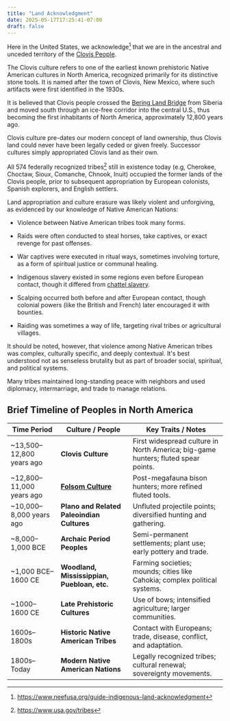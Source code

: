 ```yaml
---
title: "Land Acknowledgment"
date: 2025-05-17T17:25:41-07:00
draft: false
---
```



Here in the United States, we acknowledge[^neefusa] that we are in
the ancestral and unceded territory of the [Clovis
People](https://en.wikipedia.org/wiki/Clovis_culture).


The Clovis culture refers to one of the earliest known prehistoric
Native American cultures in North America, recognized primarily for
its distinctive stone tools. It is named after the town of Clovis,
New Mexico, where such artifacts were first identified in the 1930s.

It is believed that Clovis people crossed the [Bering Land
Bridge](https://en.wikipedia.org/wiki/Beringia) from Siberia and
moved south through an ice-free corridor into the central U.S., thus
becoming the first inhabitants of North America, approximately 12,800
years ago.

Clovis culture pre-dates our modern concept of land ownership, thus
Clovis land could never have been legally ceded or given freely.
Successor cultures simply appropriated Clovis land as their own.

All 574 federally recognized tribes[^recognized] still in existence today (e.g,
Cherokee, Choctaw, Sioux, Comanche, Chnook, Inuit) occupied the
former lands of the Clovis people, prior to subsequent appropriation
by European colonists, Spanish explorers, and English settlers.

Land appropriation and culture erasure was likely violent and
unforgiving, as evidenced by our knowledge of Native American
Nations:

 * Violence between Native American tribes took many forms.

 * Raids were often conducted to steal horses, take captives, or exact
revenge for past offenses.

* War captives were executed in ritual ways, sometimes involving
torture, as a form of spiritual justice or communal healing.

* Indigenous slavery existed in some regions even before European
contact, though it differed from [chattel
slavery](https://en.wikipedia.org/wiki/Slavery).

* Scalping occurred both before and after European contact, though
colonial powers (like the British and French) later encouraged it
with bounties.

* Raiding was sometimes a way of life, targeting rival tribes or
agricultural villages.

It should be noted, however, that violence among Native American
tribes was complex, culturally specific, and deeply contextual. It's
best understood not as senseless brutality but as part of broader
social, spiritual, and political systems.

Many tribes maintained long-standing peace
with neighbors and used diplomacy, intermarriage, and trade to manage
relations.


## Brief Timeline of Peoples in North America

| Time Period                    | Culture / People                             | Key Traits / Notes                                                                 |
|-------------------------------|-----------------------------------------------|------------------------------------------------------------------------------------|
| ~13,500–12,800 years ago      | **Clovis Culture**                            | First widespread culture in North America; big-game hunters; fluted spear points. |
| ~12,800–11,000 years ago      | **[Folsom Culture](https://en.wikipedia.org/wiki/Folsom_tradition)**                            | Post-megafauna bison hunters; more refined fluted tools.                          |
| ~10,000–8,000 years ago       | **Plano and Related Paleoindian Cultures**    | Unfluted projectile points; diversified hunting and gathering.                    |
| ~8,000–1,000 BCE              | **Archaic Period Peoples**                    | Semi-permanent settlements; plant use; early pottery and trade.                   |
| ~1,000 BCE–1600 CE            | **Woodland, Mississippian, Puebloan, etc.**   | Farming societies; mounds; cities like Cahokia; complex political systems.        |
| ~1000–1600 CE                 | **Late Prehistoric Cultures**                 | Use of bows; intensified agriculture; larger communities.                         |
| 1600s–1800s                   | **Historic Native American Tribes**           | Contact with Europeans; trade, disease, conflict, and adaptation.                 |
| 1800s–Today                   | **Modern Native American Nations**            | Legally recognized tribes; cultural renewal; sovereignty movements.               |

[^recognized]: https://www.usa.gov/tribes

[^neefusa]: https://www.neefusa.org/guide-indigenous-land-acknowledgment


